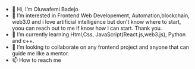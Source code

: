- 👋 Hi, I’m Oluwafemi Badejo
- 👀 I’m interested in Frontend Web Developement, Automation,blockchain, web3.0 and i love artificial intelligence but don't know where to start, yoou can reach out to me if know how i can start. Thank you.
- 🌱 I’m currently learning Html,Css, JavaScript(React.js,web3.js), Python and c++.
- 💞️ I’m looking to collaborate on any frontend project and anyone that can guide me like a mentor.
- 📫 How to reach me 

<!---
pfemi26/pfemi26 is a ✨ special ✨ repository because its `README.md` (this file) appears on your GitHub profile.
You can click the Preview link to take a look at your changes.
--->
